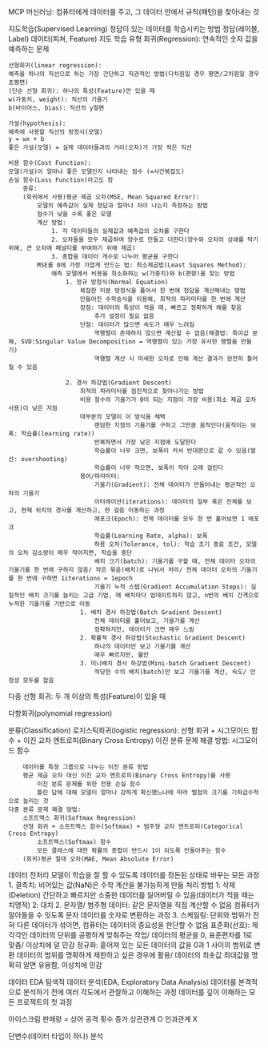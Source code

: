 MCP
머신러닝: 컴퓨터에게 데이터를 주고, 그 데이터 안에서 규칙(패턴)을 찾아내는 것

지도학습(Supervised Learning)
    정답이 있는 데이터를 학습시키는 방법
    정답(레이블, Label) 데이터(피쳐, Feature)
지도 학습 유형
    회귀(Regression):
    연속적인 숫자 값을 예측하는 문제

    선형회귀(linear regression):
    예측을 하나의 직선으로 하는 가장 간단하고 직관적인 방법(다차원일 경우 평면/고차원일 경우 초평면)
    (단순 선형 회귀): 하나의 특성(Feature)만 있을 때
    w(가중치, weight): 직선의 기울기
    b(바이어스, bias): 직선의 y절편

    가설(hypothesis):
    예측에 사용할 직선의 방정식(모델)
    y = wx + b
    좋은 가설(모델) = 실제 데이터들과의 거리(오차)가 가장 작은 직선

    비용 함수(Cost Function):
    모델(가설)이 얼마나 좋은 모델인지 나타내는 점수 (=시간복잡도)
    손실 함수(Loss Function)라고도 함
        종류:
        (회귀에서 사용)평균 제곱 오차(MSE, Mean Squared Error):
            모델의 예측값이 실제 정답과 얼마나 차이 나는지 측정하는 방법
            점수가 낮을 수록 좋은 모델
            계산 방법:
                1. 각 데이터들의 실제값과 예측값의 오차를 구한다
                2. 오차들을 모두 제곱하여 양수로 만들고 더한다(양수와 오차의 상쇄를 막기 위해, 큰 오차에 페널티를 부여하기 위해 제곱)
                3. 총합을 데이터 개수로 나누어 평균을 구한다
            MSE를 0에 가장 가깝게 만드는 법: 최소제곱법(Least Squares Method):
                예측 모델에서 비용을 최소화하는 w(가중치)와 b(편향)을 찾는 방법
                    1. 정규 방정식(Normal Equation)
                        복잡한 미분 방정식을 풀어서 한 번에 정답을 계산해내는 방법
                        만들어진 수학송식을 이용해, 최적의 파라미터를 한 번에 계산
                        장점: 데이터의 특성이 적을 때, 빠르고 정확하게 해를 찾음
                            추가 설정이 필요 없음
                        단점: 데이터가 많으면 속도가 매우 느려짐
                            역행렬이 존재하지 않으면 계산할 수 없음(해결법: 특이값 분해, SVD:Singular Value Decomposition = 역행렬이 있는 가장 유사한 행렬을 만들기)
                            역행렬 계산 시 미세한 오차로 인해 계산 결과가 완전히 틀어질 수 있음
                        
                    2. 경사 하강법(Gradient Descent)
                        최적의 파라미터를 점진적으로 찾아나가는 방법
                        비용 함수의 기울기가 0이 되는 지점이 가장 비용(최소 제곱 오차 사용)이 낮은 지점
                        대부분의 모델이 이 방식을 채택
                            랜덤한 지점의 기울기를 구하고 그만큼 움직인다(움직이는 보폭: 학습률(learning rate))
                            반복하면서 가장 낮은 지점에 도달한다
                            학습률이 너무 크면, 보폭이 커서 반대편으로 갈 수 있음(발산: overshooting)
                            학습률이 너무 작으면, 보폭이 작아 오래 걸린다
                        용어/파라미터:
                            기울기(Gradient): 전체 데이터가 만들어내는 평균적인 오차의 기울기
                            이터레이션(iterations): 데이터의 일부 혹은 전체를 보고, 현재 위치의 경사를 계산하고, 한 걸음 이동하는 과정
                            에포크(Epoch): 전체 데이터를 모두 한 번 훑어보면 1 에포크
                            학습률(Learning Rate, alpha): 보폭
                            허용 오차(Tolerance, tol): 학습 조기 종료 조건, 모델의 오차 감소량이 매우 작아지면, 학습을 중단
                            배치 크기(batch): 기울기를 구할 때, 전체 데이터 오차의 기울기를 한 번에 구하지 않음/ 작은 묶음(배치)로 나눠서 처리/ 전체 데이터 오차의 기울기를 한 번에 구하면 1iterations = 1epoch
                            기울기 누적 스텝(Gradient Accumulation Steps): 실질적인 배치 크기를 늘리는 고급 기법, 매 배치마다 업데이트하지 않고, n번의 배치 간격으로 누적한 기울기를 기반으로 이동
                        1. 배치 경사 하강법(Batch Gradient Descent)
                            전체 데이터를 훑어보고, 기울기를 계산
                            정확하지만, 데이터가 크면 매우 느림
                        2. 확률적 경사 하강법(Stochastic Gradient Descent)
                            하나의 데이터만 보고 기울기를 계산
                            매우 빠르지만, 불안
                        3. 미니배치 경사 하강법(Mini-batch Gradient Descent)
                            적당한 수의 배치(batch)만 보고 기울기를 계산, 속도/ 안정성 모두를 잡음

다중 선형 회귀: 두 개 이상의 특성(Feature)이 있을 때

다항회귀(polynomial regression)
    
분류(Classification)
로지스틱회귀(logistic regression):
    선형 회귀 + 시그모이드 함수 + 이진 교차 엔트로피(Binary Cross Entropy)
    이진 분류 문제 해결 방법:
        시그모이드 함수
        
        데이터를 특정 그룹으로 나누는 이진 분류 방법
        평균 제곱 오차 대신 이진 교차 엔트로피(Binary Cross Entropy)를 사용
            이진 분류 문제를 위한 전용 손실 함수
            틀린 답에 대해 모델이 얼마나 강하게 확신했느냐에 따라 벌점의 크기를 기하급수적으로 늘리는 것
    다중 분류 문제 해결 방법:
        소프트맥스 회귀(Softmax Regression)
        선형 회귀 + 소프트맥스 함수(Softmax) + 범주형 교차 엔트로피(Categorical Cross Entropy)
            소프트맥스(Softmax) 함수
            모든 클래스에 대한 확률의 총합이 반드시 1이 되도록 만들어주는 함수
        (회귀)평균 절대 오차(MAE, Mean Absolute Error)

데이터 전처리
    모델이 학습을 잘 할 수 있도록 데이터를 정돈된 상태로 바꾸는 모든 과정
    1. 결측치: 비어있는 값(NaN)은 수학 계산을 불가능하게 만듦
        처리 방법
        1: 삭제(Deletion) 간단하고 빠르지만 소중한 데이터를 잃어버릴 수 있음(데이터가 적을 때는 치명적)
        2: 대치
    2. 문자열/ 범주형 데이터: 같은 문자열을 직접 계산할 수 없음
        컴퓨터가 알아들을 수 잇도록 문자 데이터를 숫자로 변환하는 과정
    3. 스케일링: 단위와 범위가 전혀 다른 데이터가 섞이면, 컴퓨터는 데이터의 중요성을 판단할 수 없음
        표준화(선호): 제각각인 데이터의 단위를 공평하게 맞춰주는 작업/ 데이터의 평균을 0, 표준편차를 1로 맞춤/ 이상치에 덜 민감
        정규화: 흩어져 있는 모든 데이터의 값을 0과 1 사이의 범위로 변환
        데이터의 범위를 명확하게 제한하고 싶은 경우에 활용/ 데이터의 최솟값 최대값을 명확히 알면 유용함, 이상치에 민감

데이터 EDA
탐색적 데이터 분석(EDA, Exploratory Data Analysis)
데이터를 본격적으로 분석하기 전에 여러 각도에서 관찰하고 이해하는 과정
데이터를 깊이 이해하는 모든 프로젝트의 첫 과정

아이스크림 판매량 = 상어 공격 횟수 증가
상관관계 O 인과관계 X

단변수(데이터 타입이 하나) 분석